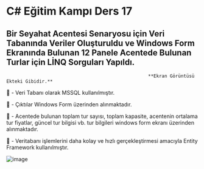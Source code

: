 # C# Eğitim Kampı Ders 17

## Bir Seyahat Acentesi Senaryosu için Veri Tabanında Veriler Oluşturuldu ve Windows Form Ekranında Bulunan 12 Panele Acentede Bulunan Turlar için LİNQ Sorguları Yapıldı. 
                                                        **Ekran Görüntüsü Ekteki Gibidir.**


📌 - Veri Tabanı olarak MSSQL kullanılmıştır.

📌 - Çıktılar Windows Form üzerinden alınmaktadır.

📌 - Acentede bulunan toplam tur sayısı, toplam kapasite, acentenin ortalama tur fiyatlar, güncel tur bilgisi vb. tur bilgileri windows form ekranı üzerinden alınmaktadır.

📌 - Veritabanı işlemlerini daha kolay ve hızlı gerçekleştirmesi amacıyla Entity Framework kullanılmıştır.


![image](https://github.com/user-attachments/assets/84bb5109-60af-4b79-abef-2b593de8b164)
